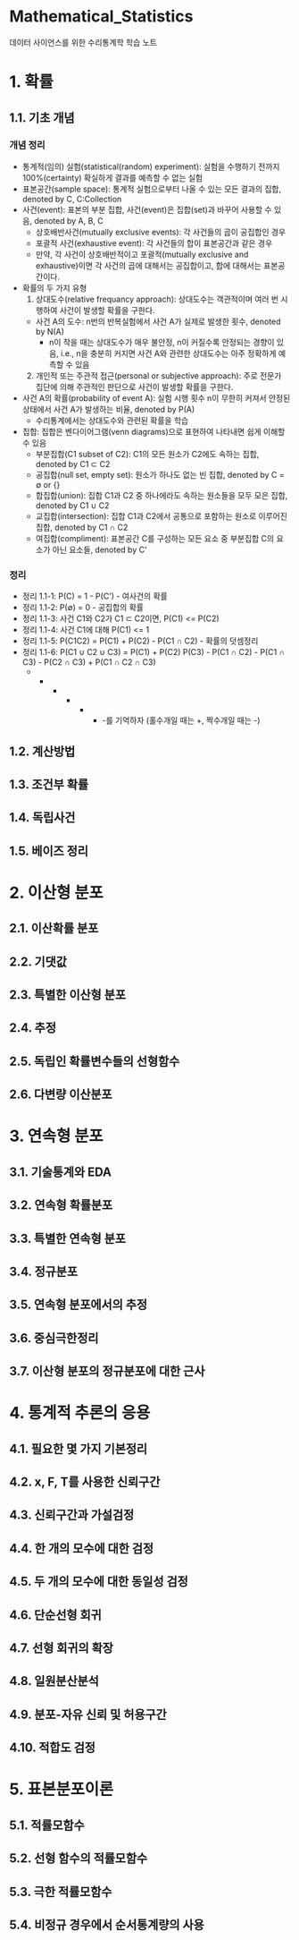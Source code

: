 # Mathematical_Statistics
데이터 사이언스를 위한 수리통계학 학습 노트

# 1. 확률
## 1.1. 기초 개념
### 개념 정리
- 통계적(임의) 실험(statistical(random) experiment): 실험을 수행하기 전까지 100%(certainty) 확실하게 결과를 예측할 수 없는 실험
- 표본공간(sample space): 통계적 실험으로부터 나올 수 있는 모든 결과의 집합, denoted by C, C:Collection
- 사건(event): 표본의 부분 집합, 사건(event)은 집합(set)과 바꾸어 사용할 수 있음, denoted by A, B, C
  - 상호배반사건(mutually exclusive events): 각 사건들의 곱이 공집합인 경우
  - 포괄적 사건(exhaustive event): 각 사건들의 합이 표본공간과 같은 경우
  - 만약, 각 사건이 상호배반적이고 포괄적(mutually exclusive and exhaustive)이면 각 사건의 곱에 대해서는 공집합이고, 합에 대해서는 표본공간이다.
- 확률의 두 가지 유형
  1) 상대도수(relative frequancy approach): 상대도수는 객관적이며 여러 번 시행하여 사건이 발생할 확률을 구한다.
    - 사건 A의 도수: n번의 반복실험에서 사건 A가 실제로 발생한 횟수, denoted by N(A)
      - n이 작을 때는 상대도수가 매우 불안정, n이 커질수록 안정되는 경향이 있음, i.e., n을 충분히 커지면 사건 A와 관련한 상대도수는 아주 정확하게 예측할 수 있음
  2) 개인적 또는 주관적 접근(personal or subjective approach): 주로 전문가 집단에 의해 주관적인 판단으로 사건이 발생할 확률을 구한다.
- 사건 A의 확률(probability of event A): 실험 시행 횟수 n이 무한히 커져서 안정된 상태에서 사건 A가 발생하는 비율, denoted by P(A)
  - 수리통계에서는 상대도수와 관련된 확률을 학습
- 집합: 집합은 벤다이어그램(venn diagrams)으로 표현하여 나타내면 쉽게 이해할 수 있음
  - 부분집합(C1 subset of C2): C1의 모든 원소가 C2에도 속하는 집합, denoted by C1 ⊂ C2
  - 공집합(null set, empty set): 원소가 하나도 없는 빈 집합, denoted by C = ∅ or {}
  - 합집합(union): 집합 C1과 C2 중 하나에라도 속하는 원소들을 모두 모은 집합, denoted by C1 ∪ C2
  - 교집합(intersection): 집합 C1과 C2에서 공통으로 포함하는 원소로 이루어진 집합, denoted by C1 ∩ C2
  - 여집합(compliment): 표본공간 C를 구성하는 모든 요소 중 부분집합 C의 요소가 아닌 요소들, denoted by C'
### 정리
- 정리 1.1-1: P(C) = 1 - P(C') - 여사건의 확률
- 정리 1.1-2: P(∅) = 0 - 공집합의 확률
- 정리 1.1-3: 사건 C1와 C2가 C1 ⊂ C2이면, P(C1) <= P(C2)
- 정리 1.1-4: 사건 C1에 대해 P(C1) <= 1
- 정리 1.1-5: P(C1C2) = P(C1) + P(C2) - P(C1 ∩ C2) - 확률의 덧셈정리
- 정리 1.1-6: P(C1 ∪ C2 ∪ C3) = P(C1) + P(C2) P(C3) - P(C1 ∩ C2) - P(C1 ∩ C3) - P(C2 ∩ C3) + P(C1 ∩ C2 ∩ C3)
  - + - + - + -를 기억하자 (홀수개일 때는 +, 짝수개일 때는 -)
## 1.2. 계산방법
## 1.3. 조건부 확률
## 1.4. 독립사건
## 1.5. 베이즈 정리

# 2. 이산형 분포
## 2.1. 이산확률 분포
## 2.2. 기댓값
## 2.3. 특별한 이산형 분포
## 2.4. 추정
## 2.5. 독립인 확률변수들의 선형함수
## 2.6. 다변량 이산분포

# 3. 연속형 분포
## 3.1. 기술통계와 EDA
## 3.2. 연속형 확률분포
## 3.3. 특별한 연속형 분포
## 3.4. 정규분포
## 3.5. 연속형 분포에서의 추정
## 3.6. 중심극한정리
## 3.7. 이산형 분포의 정규분포에 대한 근사

# 4. 통계적 추론의 응용
## 4.1. 필요한 몇 가지 기본정리
## 4.2. x, F, T를 사용한 신뢰구간
## 4.3. 신뢰구간과 가설검정
## 4.4. 한 개의 모수에 대한 검정
## 4.5. 두 개의 모수에 대한 동일성 검정
## 4.6. 단순선형 회귀
## 4.7. 선형 회귀의 확장
## 4.8. 일원분산분석
## 4.9. 분포-자유 신뢰 및 허용구간
## 4.10. 적합도 검정

# 5. 표본분포이론
## 5.1. 적률모함수
## 5.2. 선형 함수의 적률모함수
## 5.3. 극한 적률모함수
## 5.4. 비정규 경우에서 순서통계량의 사용
